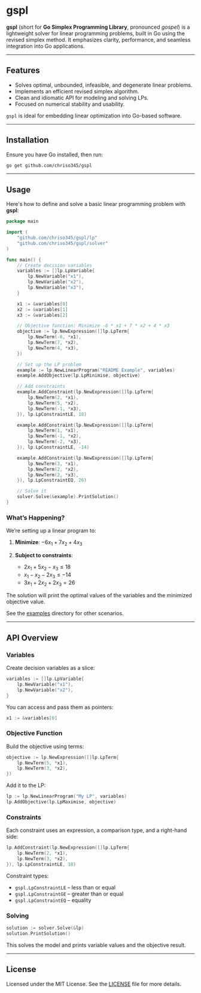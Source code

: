 # gspl

**gspl** (short for **Go Simplex Programming Library**, pronounced *gospel*) is a lightweight solver for linear programming problems, built in Go using the revised simplex method. It emphasizes clarity, performance, and seamless integration into Go applications.

---

## Features

* Solves optimal, unbounded, infeasible, and degenerate linear problems.
* Implements an efficient revised simplex algorithm.
* Clean and idiomatic API for modeling and solving LPs.
* Focused on numerical stability and usability.

`gspl` is ideal for embedding linear optimization into Go-based software.

---

## Installation

Ensure you have Go installed, then run:

```bash
go get github.com/chriso345/gspl
```

---

## Usage

Here's how to define and solve a basic linear programming problem with **gspl**:

```go
package main

import (
	"github.com/chriso345/gspl/lp"
	"github.com/chriso345/gspl/solver"
)

func main() {
	// Create decision variables
	variables := []lp.LpVariable{
		lp.NewVariable("x1"),
		lp.NewVariable("x2"),
		lp.NewVariable("x3"),
	}

	x1 := &variables[0]
	x2 := &variables[1]
	x3 := &variables[2]

	// Objective function: Minimize -6 * x1 + 7 * x2 + 4 * x3
	objective := lp.NewExpression([]lp.LpTerm{
		lp.NewTerm(-6, *x1),
		lp.NewTerm(7, *x2),
		lp.NewTerm(4, *x3),
	})

	// Set up the LP problem
	example := lp.NewLinearProgram("README Example", variables)
	example.AddObjective(lp.LpMinimise, objective)

	// Add constraints
	example.AddConstraint(lp.NewExpression([]lp.LpTerm{
		lp.NewTerm(2, *x1),
		lp.NewTerm(5, *x2),
		lp.NewTerm(-1, *x3),
	}), lp.LpConstraintLE, 18)

	example.AddConstraint(lp.NewExpression([]lp.LpTerm{
		lp.NewTerm(1, *x1),
		lp.NewTerm(-1, *x2),
		lp.NewTerm(-2, *x3),
	}), lp.LpConstraintLE, -14)

	example.AddConstraint(lp.NewExpression([]lp.LpTerm{
		lp.NewTerm(3, *x1),
		lp.NewTerm(2, *x2),
		lp.NewTerm(2, *x3),
	}), lp.LpConstraintEQ, 26)

	// Solve it
	solver.Solve(&example).PrintSolution()
}
```

### What’s Happening?

We’re setting up a linear program to:

1. **Minimize**:
   $-6x_1 + 7x_2 + 4x_3$
2. **Subject to constraints**:

   * $2x_1 + 5x_2 - x_3 \leq 18$
   * $x_1 - x_2 - 2x_3 \leq -14$
   * $3x_1 + 2x_2 + 2x_3 = 26$

The solution will print the optimal values of the variables and the minimized objective value.

See the [examples](examples) directory for other scenarios.

---

## API Overview

### Variables

Create decision variables as a slice:

```go
variables := []lp.LpVariable{
    lp.NewVariable("x1"),
    lp.NewVariable("x2"),
}
```

You can access and pass them as pointers:

```go
x1 := &variables[0]
```

### Objective Function

Build the objective using terms:

```go
objective := lp.NewExpression([]lp.LpTerm{
    lp.NewTerm(5, *x1),
    lp.NewTerm(3, *x2),
})
```

Add it to the LP:

```go
lp := lp.NewLinearProgram("My LP", variables)
lp.AddObjective(lp.LpMaximise, objective)
```

### Constraints

Each constraint uses an expression, a comparison type, and a right-hand side:

```go
lp.AddConstraint(lp.NewExpression([]lp.LpTerm{
    lp.NewTerm(2, *x1),
    lp.NewTerm(3, *x2),
}), lp.LpConstraintLE, 10)
```

Constraint types:

* `gspl.LpConstraintLE` – less than or equal
* `gspl.LpConstraintGE` – greater than or equal
* `gspl.LpConstraintEQ` – equality

### Solving

```go
solution := solver.Solve(&lp)
solution.PrintSolution()
```

This solves the model and prints variable values and the objective result.

---

## License

Licensed under the MIT License. See the [LICENSE](LICENSE) file for more details.
